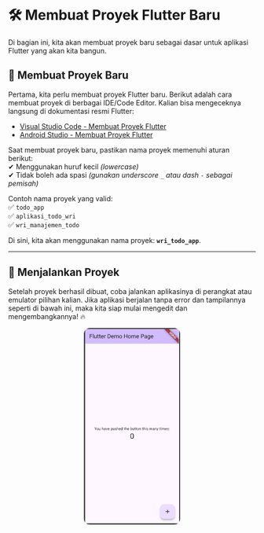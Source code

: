 # 🛠️ Membuat Proyek Flutter Baru 

Di bagian ini, kita akan membuat proyek baru sebagai dasar untuk aplikasi Flutter yang akan kita bangun.  

## 📌 Membuat Proyek Baru  

Pertama, kita perlu membuat proyek Flutter baru. Berikut adalah cara membuat proyek di berbagai IDE/Code Editor. Kalian bisa mengeceknya langsung di dokumentasi resmi Flutter:  

- [Visual Studio Code - Membuat Proyek Flutter](https://docs.flutter.dev/tools/vs-code#creating-projects)  
- [Android Studio - Membuat Proyek Flutter](https://docs.flutter.dev/tools/android-studio#creating-projects)  

Saat membuat proyek baru, pastikan nama proyek memenuhi aturan berikut:  
✔ Menggunakan huruf kecil *(lowercase)*  
✔ Tidak boleh ada spasi *(gunakan underscore `_` atau dash `-` sebagai pemisah)*  

Contoh nama proyek yang valid:  
✅ `todo_app`  
✅ `aplikasi_todo_wri`  
✅ `wri_manajemen_todo`  

Di sini, kita akan menggunakan nama proyek: **`wri_todo_app`**.  

---

## 🚀 Menjalankan Proyek  

Setelah proyek berhasil dibuat, coba jalankan aplikasinya di perangkat atau emulator pilihan kalian. Jika aplikasi berjalan tanpa error dan tampilannya seperti di bawah ini, maka kita siap mulai mengedit dan mengembangkannya! 🔥  

<p align="center">
  <img src="../assets/first-run-app.png" alt="first run app" style="max-height:400px; border-radius: 12px;">
</p>  